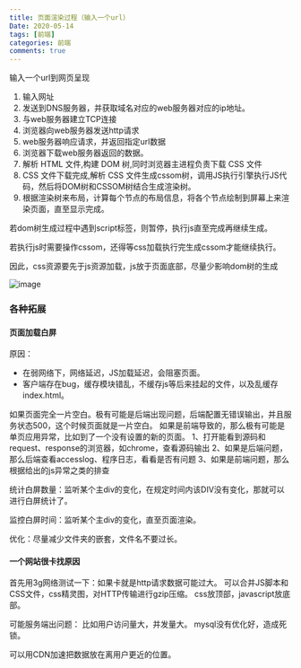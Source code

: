 ```yaml
---
title: 页面渲染过程（输入一个url）
Date: 2020-05-14
tags: [前端]
categories: 前端
comments: true
---
```


输入一个url到网页呈现
1. 输入网址
2. 发送到DNS服务器，并获取域名对应的web服务器对应的ip地址。
3. 与web服务器建立TCP连接
4. 浏览器向web服务器发送http请求
5. web服务器响应请求，并返回指定url数据
6. 浏览器下载web服务器返回的数据。
7. 解析 HTML 文件,构建 DOM 树,同时浏览器主进程负责下载 CSS 文件
8. CSS 文件下载完成,解析 CSS 文件生成cssom树，调用JS执行引擎执行JS代码，然后将DOM树和CSSOM树结合生成渲染树。
9. 根据渲染树来布局，计算每个节点的布局信息，将各个节点绘制到屏幕上来渲染页面，直至显示完成。

若dom树生成过程中遇到script标签，则暂停，执行js直至完成再继续生成。

若执行js时需要操作cssom，还得等css加载执行完生成cssom才能继续执行。

因此，css资源要先于js资源加载，js放于页面底部，尽量少影响dom树的生成

![image](https://user-gold-cdn.xitu.io/2020/1/7/16f7ee2d9a5667b3?imageView2/0/w/1280/h/960/format/webp/ignore-error/1)
### 各种拓展
#### 页面加载白屏
原因：
- 在弱网络下，网络延迟，JS加载延迟，会阻塞页面。
- 客户端存在bug，缓存模块错乱，不缓存js等后来挂起的文件，以及乱缓存index.html。

如果页面完全一片空白。极有可能是后端出现问题，后端配置无错误输出，并且服务状态500，这个时候页面就是一片空白。
如果是前端导致的，那么极有可能是单页应用异常，比如到了一个没有设置的新的页面。
1、打开能看到源码和request、response的浏览器，如chrome，查看源码输出
2、如果是后端问题，那么后端查看accesslog、程序日志，看看是否有问题
3、如果是前端问题，那么根据给出的js异常之类的排查


统计白屏数量：监听某个主div的变化，在规定时间内该DIV没有变化，那就可以进行白屏统计了。

监控白屏时间：监听某个主div的变化，直至页面渲染。

优化：尽量减少文件夹的嵌套，文件名不要过长。

#### 一个网站很卡找原因

首先用3g网络测试一下：如果卡就是http请求数据可能过大。
可以合并JS脚本和CSS文件，css精灵图，对HTTP传输进行gzip压缩。
css放顶部，javascript放底部。

可能服务端出问题：
比如用户访问量大，并发量大。
mysql没有优化好，造成死锁。

可以用CDN加速把数据放在离用户更近的位置。
